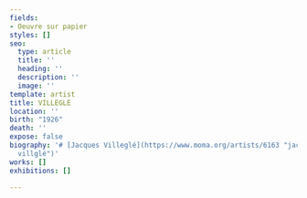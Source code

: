 ```yaml
---
fields:
- Oeuvre sur papier
styles: []
seo:
  type: article
  title: ''
  heading: ''
  description: ''
  image: ''
template: artist
title: VILLEGLE
location: ''
birth: "1926"
death: ''
expose: false
biography: '# [Jacques Villeglé](https://www.moma.org/artists/6163 "jacques villéglé
  villglé")'
works: []
exhibitions: []

---
```

